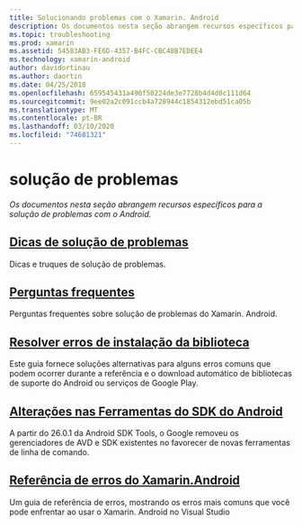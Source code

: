 ```yaml
---
title: Solucionando problemas com o Xamarin. Android
description: Os documentos nesta seção abrangem recursos específicos para a solução de problemas com o Android.
ms.topic: troubleshooting
ms.prod: xamarin
ms.assetid: 54583AB3-FE6D-4357-B4FC-CBC48B7EDEE4
ms.technology: xamarin-android
author: davidortinau
ms.author: daortin
ms.date: 04/25/2018
ms.openlocfilehash: 659545431a490f50224de3e7728b4d4d0c111d64
ms.sourcegitcommit: 9ee02a2c091ccb4a728944c1854312ebd51ca05b
ms.translationtype: MT
ms.contentlocale: pt-BR
ms.lasthandoff: 03/10/2020
ms.locfileid: "74681321"
---
```

# <a name="troubleshooting"></a>solução de problemas

_Os documentos nesta seção abrangem recursos específicos para a solução de problemas com o Android._

## <a name="troubleshooting-tips"></a>[Dicas de solução de problemas](~/android/troubleshooting/troubleshooting.md)

Dicas e truques de solução de problemas.

## <a name="frequently-asked-questions"></a>[Perguntas frequentes](questions/index.md)

Perguntas frequentes sobre solução de problemas do Xamarin. Android.

## <a name="resolving-library-installation-errors"></a>[Resolver erros de instalação da biblioteca](~/android/troubleshooting/resolving-library-installation-errors.md)

Este guia fornece soluções alternativas para alguns erros comuns que podem ocorrer durante a referência e o download automático de bibliotecas de suporte do Android ou serviços de Google Play.

## <a name="changes-to-the-android-sdk-tooling"></a>[Alterações nas Ferramentas do SDK do Android](~/android/troubleshooting/sdk-cli-tooling-changes.md)

A partir do 26.0.1 da Android SDK Tools, o Google removeu os gerenciadores de AVD e SDK existentes no favorecer de novas ferramentas de linha de comando.

## <a name="xamarinandroid-errors-reference"></a>[Referência de erros do Xamarin.Android](/xamarin/android/errors-and-warnings/)

Um guia de referência de erros, mostrando os erros mais comuns que você pode enfrentar ao usar o Xamarin. Android no Visual Studio
